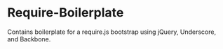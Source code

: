 Require-Boilerplate
===================

Contains boilerplate for a require.js bootstrap using jQuery, Underscore, and Backbone.